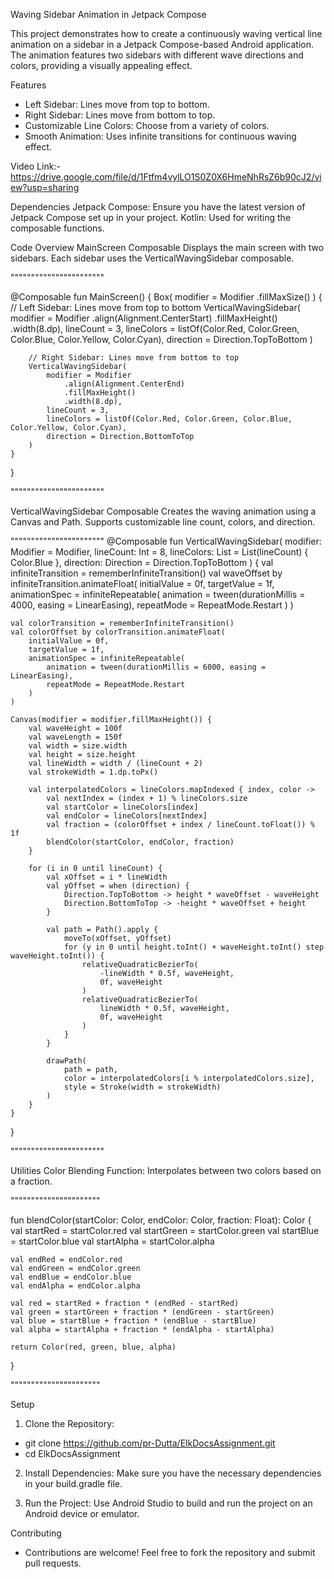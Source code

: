 Waving Sidebar Animation in Jetpack Compose

This project demonstrates how to create a continuously waving vertical line animation on a sidebar in a Jetpack Compose-based Android application. 
The animation features two sidebars with different wave directions and colors, providing a visually appealing effect.

Features
* Left Sidebar: Lines move from top to bottom.
* Right Sidebar: Lines move from bottom to top.
* Customizable Line Colors: Choose from a variety of colors.
* Smooth Animation: Uses infinite transitions for continuous waving effect.

Video Link:- https://drive.google.com/file/d/1Ftfm4vylLO1S0Z0X6HmeNhRsZ6b90cJ2/view?usp=sharing

Dependencies
  Jetpack Compose: Ensure you have the latest version of Jetpack Compose set up in your project.
  Kotlin: Used for writing the composable functions.

Code Overview
  MainScreen Composable
  Displays the main screen with two sidebars. Each sidebar uses the VerticalWavingSidebar composable.

"""""""""""""""""""""""

@Composable
fun MainScreen() {
    Box(
        modifier = Modifier
            .fillMaxSize()
    ) {
        // Left Sidebar: Lines move from top to bottom
        VerticalWavingSidebar(
            modifier = Modifier
                .align(Alignment.CenterStart)
                .fillMaxHeight()
                .width(8.dp),
            lineCount = 3,
            lineColors = listOf(Color.Red, Color.Green, Color.Blue, Color.Yellow, Color.Cyan),
            direction = Direction.TopToBottom
        )

        // Right Sidebar: Lines move from bottom to top
        VerticalWavingSidebar(
            modifier = Modifier
                .align(Alignment.CenterEnd)
                .fillMaxHeight()
                .width(8.dp),
            lineCount = 3,
            lineColors = listOf(Color.Red, Color.Green, Color.Blue, Color.Yellow, Color.Cyan),
            direction = Direction.BottomToTop
        )
    }
}

"""""""""""""""""""""""

VerticalWavingSidebar Composable
  Creates the waving animation using a Canvas and Path. Supports customizable line count, colors, and direction.

"""""""""""""""""""""""
@Composable
fun VerticalWavingSidebar(
    modifier: Modifier = Modifier,
    lineCount: Int = 8,
    lineColors: List<Color> = List(lineCount) { Color.Blue },
    direction: Direction = Direction.TopToBottom
) {
    val infiniteTransition = rememberInfiniteTransition()
    val waveOffset by infiniteTransition.animateFloat(
        initialValue = 0f,
        targetValue = 1f,
        animationSpec = infiniteRepeatable(
            animation = tween(durationMillis = 4000, easing = LinearEasing),
            repeatMode = RepeatMode.Restart
        )
    )

    val colorTransition = rememberInfiniteTransition()
    val colorOffset by colorTransition.animateFloat(
        initialValue = 0f,
        targetValue = 1f,
        animationSpec = infiniteRepeatable(
            animation = tween(durationMillis = 6000, easing = LinearEasing),
            repeatMode = RepeatMode.Restart
        )
    )

    Canvas(modifier = modifier.fillMaxHeight()) {
        val waveHeight = 100f
        val waveLength = 150f
        val width = size.width
        val height = size.height
        val lineWidth = width / (lineCount + 2)
        val strokeWidth = 1.dp.toPx()

        val interpolatedColors = lineColors.mapIndexed { index, color ->
            val nextIndex = (index + 1) % lineColors.size
            val startColor = lineColors[index]
            val endColor = lineColors[nextIndex]
            val fraction = (colorOffset + index / lineCount.toFloat()) % 1f
            blendColor(startColor, endColor, fraction)
        }

        for (i in 0 until lineCount) {
            val xOffset = i * lineWidth
            val yOffset = when (direction) {
                Direction.TopToBottom -> height * waveOffset - waveHeight
                Direction.BottomToTop -> -height * waveOffset + height
            }

            val path = Path().apply {
                moveTo(xOffset, yOffset)
                for (y in 0 until height.toInt() + waveHeight.toInt() step waveHeight.toInt()) {
                    relativeQuadraticBezierTo(
                        -lineWidth * 0.5f, waveHeight,
                        0f, waveHeight
                    )
                    relativeQuadraticBezierTo(
                        lineWidth * 0.5f, waveHeight,
                        0f, waveHeight
                    )
                }
            }

            drawPath(
                path = path,
                color = interpolatedColors[i % interpolatedColors.size],
                style = Stroke(width = strokeWidth)
            )
        }
    }
}

"""""""""""""""""""""""

Utilities
  Color Blending Function: Interpolates between two colors based on a fraction.

""""""""""""""""""""""

fun blendColor(startColor: Color, endColor: Color, fraction: Float): Color {
    val startRed = startColor.red
    val startGreen = startColor.green
    val startBlue = startColor.blue
    val startAlpha = startColor.alpha

    val endRed = endColor.red
    val endGreen = endColor.green
    val endBlue = endColor.blue
    val endAlpha = endColor.alpha

    val red = startRed + fraction * (endRed - startRed)
    val green = startGreen + fraction * (endGreen - startGreen)
    val blue = startBlue + fraction * (endBlue - startBlue)
    val alpha = startAlpha + fraction * (endAlpha - startAlpha)

    return Color(red, green, blue, alpha)
}

""""""""""""""""""""""

Setup

1. Clone the Repository:
* git clone https://github.com/pr-Dutta/ElkDocsAssignment.git
* cd ElkDocsAssignment

2. Install Dependencies:
Make sure you have the necessary dependencies in your build.gradle file.

3. Run the Project:
Use Android Studio to build and run the project on an Android device or emulator.

Contributing
* Contributions are welcome! Feel free to fork the repository and submit pull requests.




